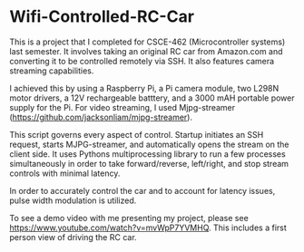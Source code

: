 # Wifi-Controlled-RC-Car
This is a project that I completed for CSCE-462 (Microcontroller systems) last semester. 
It involves taking an original RC car from Amazon.com and converting it to be controlled remotely via SSH. It also features camera streaming capabilities.

I achieved this by using a Raspberry Pi, a Pi camera module, two L298N motor drivers, a 12V rechargeable batttery, and a 3000 mAH portable power supply for the Pi.
For video streaming, I used Mjpg-streamer (https://github.com/jacksonliam/mjpg-streamer).

This script governs every aspect of control. Startup initiates an SSH request, starts MJPG-streamer, and automatically opens the stream on the client side.
It uses Pythons multiprocessing library to run a few processes simultaneously in order to take forward/reverse, left/right, and stop stream controls with minimal latency.

In order to accurately control the car and to account for latency issues, pulse width modulation is utilized.

To see a demo video with me presenting my project, please see https://www.youtube.com/watch?v=mvWpP7YVMHQ. This includes a first person view of driving the RC car.
